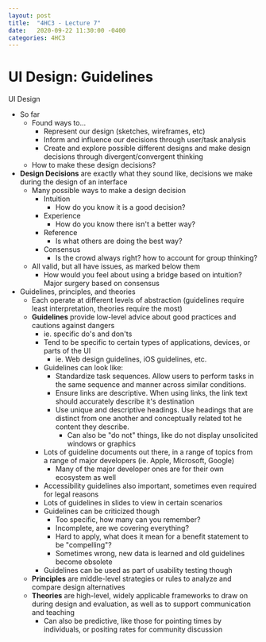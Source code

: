 ```yaml
---
layout: post
title:  "4HC3 - Lecture 7"
date:   2020-09-22 11:30:00 -0400
categories: 4HC3
---
```


UI Design: Guidelines
===

UI Design
- So far
    - Found ways to...
        - Represent our design (sketches, wireframes, etc)
        - Inform and influence our decisions through user/task analysis
        - Create and explore possible different designs and make design decisions through divergent/convergent thinking
    - How to make these design decisions?
- **Design Decisions** are exactly what they sound like, decisions we make during the design of an interface
    - Many possible ways to make a design decision
        - Intuition 
            - How do you know it is a good decision?
        - Experience 
            - How do you know there isn't a better way?
        - Reference 
            - Is what others are doing the best way?
        - Consensus 
            - Is the crowd always right? how to account for group thinking?
    - All valid, but all have issues, as marked below them
        - How would you feel about using a bridge based on intuition? Major surgery based on consensus
- Guidelines, principles, and theories
    - Each operate at different levels of abstraction (guidelines require least interpretation, theories require the most)
    - **Guidelines** provide low-level advice about good practices and cautions against dangers
        - ie. specific do's and don'ts
        - Tend to be specific to certain types of applications, devices, or parts of the UI
            - ie. Web design guidelines, iOS guidelines, etc.
        - Guidelines can look like:
            - Standardize task sequences. Allow users to perform tasks in the same sequence and manner across similar conditions.
            - Ensure links are descriptive. When using links, the  link text should accurately describe it's destination
            - Use unique and descriptive headings. Use headings that are distinct from one another and conceptually related tot he content they describe.
                - Can also be "do not" things, like do not display unsolicited windows or graphics
        - Lots of guideline documents out there, in a range of topics from a range of major developers (ie. Apple, Microsoft, Google)
            - Many of the major developer ones are for their own ecosystem as well
        - Accessibility guidelines also important, sometimes even required for legal reasons
        - Lots of guidelines in slides to view in certain scenarios
        - Guidelines can be criticized though
            - Too specific, how many can you remember?
            - Incomplete, are we covering everything?
            - Hard to apply, what does it mean for a benefit statement to be "compelling"?
            - Sometimes wrong, new data is learned and old guidelines become obsolete
        - Guidelines can be used as part of usability testing though
    - **Principles** are middle-level strategies or rules to analyze and compare design alternatives
    - **Theories** are high-level, widely applicable frameworks to draw on during design and evaluation, as well as to support communication and teaching
        - Can also be predictive, like those for pointing times by individuals, or positing rates for community discussion
